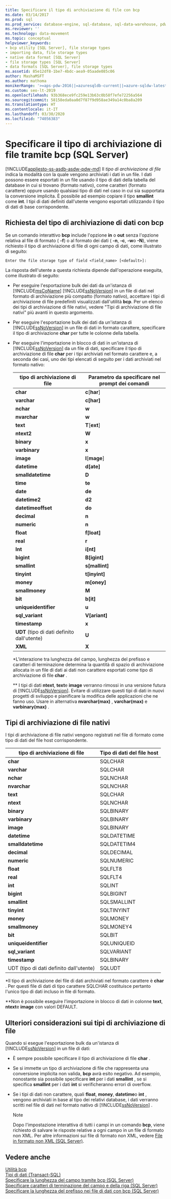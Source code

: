 ```yaml
---
title: Specificare il tipo di archiviazione di file con bcp
ms.date: 03/14/2017
ms.prod: sql
ms.prod_service: database-engine, sql-database, sql-data-warehouse, pdw
ms.reviewer: ''
ms.technology: data-movement
ms.topic: conceptual
helpviewer_keywords:
- bcp utility [SQL Server], file storage types
- importing data, file storage types
- native data format [SQL Server]
- file storage types [SQL Server]
- data formats [SQL Server], file storage types
ms.assetid: 85e12df8-1be7-4bdc-aea9-05aade085c06
author: MashaMSFT
ms.author: mathoma
monikerRange: '>=aps-pdw-2016||=azuresqldb-current||=azure-sqldw-latest||>=sql-server-2016||=sqlallproducts-allversions||>=sql-server-linux-2017||=azuresqldb-mi-current'
ms.custom: seo-lt-2019
ms.openlocfilehash: 93b368ece9fc259e13b63c0b58f7efe72256a564
ms.sourcegitcommit: 58158eda0aa0d7f87f9d958ae349a14c0ba8a209
ms.translationtype: HT
ms.contentlocale: it-IT
ms.lasthandoff: 03/30/2020
ms.locfileid: "74056383"
---
```

# <a name="specify-file-storage-type-using-bcp-sql-server"></a>Specificare il tipo di archiviazione di file tramite bcp (SQL Server)
[!INCLUDE[appliesto-ss-asdb-asdw-pdw-md](../../includes/appliesto-ss-asdb-asdw-pdw-md.md)]
  Il *tipo di archiviazione di file* indica la modalità con la quale vengono archiviati i dati in un file. I dati possono essere esportati in un file usando il tipo di dati della tabella del database in cui si trovano (formato nativo), come caratteri (formato carattere) oppure usando qualsiasi tipo di dati nel caso in cui sia supportata la conversione implicita. È possibile ad esempio copiare il tipo **smallint** come **int**. I tipi di dati definiti dall'utente vengono esportati utilizzando il tipo di dati di base corrispondente.  
  
## <a name="the-bcp-prompt-for-file-storage-type"></a>Richiesta del tipo di archiviazione di dati con bcp  
 Se un comando interattivo **bcp** include l'opzione **in** o **out** senza l'opzione relativa al file di formato ( **-f**) o al formato dei dati ( **-n**, **-c**, **-w**o **-N**), viene richiesto il tipo di archiviazione di file di ogni campo di dati, come illustrato di seguito:  
  
 `Enter the file storage type of field <field_name> [<default>]:`  
  
 La risposta dell'utente a questa richiesta dipende dall'operazione eseguita, come illustrato di seguito:  
  
-   Per eseguire l'esportazione bulk dei dati da un'istanza di [!INCLUDE[msCoName](../../includes/msconame-md.md)] [!INCLUDE[ssNoVersion](../../includes/ssnoversion-md.md)] in un file di dati nel formato di archiviazione più compatto (formato nativo), accettare i tipi di archiviazione di file predefiniti visualizzati dall'utilità **bcp**. Per un elenco dei tipi di archiviazione di file nativi, vedere "Tipi di archiviazione di file nativi" più avanti in questo argomento.  
  
-   Per eseguire l'esportazione bulk dei dati da un'istanza di [!INCLUDE[ssNoVersion](../../includes/ssnoversion-md.md)] in un file di dati in formato carattere, specificare il tipo di archiviazione **char** per tutte le colonne della tabella.  
  
-   Per eseguire l'importazione in blocco di dati in un'istanza di [!INCLUDE[ssNoVersion](../../includes/ssnoversion-md.md)] da un file di dati, specificare il tipo di archiviazione di file **char** per i tipi archiviati nel formato carattere e, a seconda dei casi, uno dei tipi elencati di seguito per i dati archiviati nel formato nativo:  
  
    |tipo di archiviazione di file|Parametro da specificare nel prompt dei comandi|  
    |-----------------------|-----------------------------|  
    |**char**|**c**[**har**]|  
    |**varchar**|**c[har]**|  
    |**nchar**|**w**|  
    |**nvarchar**|**w**|  
    |**text**|**T**[**ext**]|  
    |**ntext2**|**W**|  
    |**binary**|**x**|  
    |**varbinary**|**x**|  
    |**image**|**I**[**mage**]|  
    |**datetime**|**d[ate]**|  
    |**smalldatetime**|**D**|  
    |**time**|**te**|  
    |**date**|**de**|  
    |**datetime2**|**d2**|  
    |**datetimeoffset**|**do**|  
    |**decimal**|**n**|  
    |**numeric**|**n**|  
    |**float**|**f[loat]**|  
    |**real**|**r**|  
    |**Int**|**i[nt]**|  
    |**bigint**|**B[igint]**|  
    |**smallint**|**s[mallint]**|  
    |**tinyint**|**t[inyint]**|  
    |**money**|**m[oney]**|  
    |**smallmoney**|**M**|  
    |**bit**|**b[it]**|  
    |**uniqueidentifier**|**u**|  
    |**sql_variant**|**V[ariant]**|  
    |**timestamp**|**x**|  
    |**UDT** (tipo di dati definito dall'utente)|**U**|  
    |**XML**|**X**|  
  
     \*L'interazione tra lunghezza del campo, lunghezza del prefisso e caratteri di terminazione determina la quantità di spazio di archiviazione allocata in un file di dati ai dati non carattere esportati come tipo di archiviazione di file **char** .  
  
     \*\* I tipi di dati **ntext**, **text**e **image** verranno rimossi in una versione futura di [!INCLUDE[ssNoVersion](../../includes/ssnoversion-md.md)]. Evitare di utilizzare questi tipi di dati in nuovi progetti di sviluppo e pianificare la modifica delle applicazioni che ne fanno uso. Usare in alternativa **nvarchar(max)** , **varchar(max)** e **varbinary(max)** .  
  
## <a name="native-file-storage-types"></a>Tipi di archiviazione di file nativi  
 I tipi di archiviazione di file nativi vengono registrati nel file di formato come tipo di dati del file host corrispondente.  
  
|tipo di archiviazione di file|Tipo di dati del file host|  
|-----------------------|-------------------------|  
|**char**|SQLCHAR|  
|**varchar**|SQLCHAR|  
|**nchar**|SQLNCHAR|  
|**nvarchar**|SQLNCHAR|  
|**text**|SQLCHAR|  
|**ntext**|SQLNCHAR|  
|**binary**|SQLBINARY|  
|**varbinary**|SQLBINARY|  
|**image**|SQLBINARY|  
|**datetime**|SQLDATETIME|  
|**smalldatetime**|SQLDATETIM4|  
|**decimal**|SQLDECIMAL|  
|**numeric**|SQLNUMERIC|  
|**float**|SQLFLT8|  
|**real**|SQLFLT4|  
|**int**|SQLINT|  
|**bigint**|SQLBIGINT|  
|**smallint**|SQLSMALLINT|  
|**tinyint**|SQLTINYINT|  
|**money**|SQLMONEY|  
|**smallmoney**|SQLMONEY4|  
|**bit**|SQLBIT|  
|**uniqueidentifier**|SQLUNIQUEID|  
|**sql_variant**|SQLVARIANT|  
|**timestamp**|SQLBINARY|  
|UDT (tipo di dati definito dall'utente)|SQLUDT|  
  
 \*Il tipo di archiviazione dei file di dati archiviati nel formato carattere è **char** . Per questi file di dati di tipo carattere SQLCHAR costituisce pertanto l'unico tipo di dati incluso in file di formato.  
  
 \*\*Non è possibile eseguire l'importazione in blocco di dati in colonne **text**, **ntext**e **image** con valori DEFAULT.  
  
## <a name="additional-considerations-for-file-storage-types"></a>Ulteriori considerazioni sui tipi di archiviazione di file  
 Quando si esegue l'esportazione bulk da un'istanza di [!INCLUDE[ssNoVersion](../../includes/ssnoversion-md.md)] in un file di dati:  
  
-   È sempre possibile specificare il tipo di archiviazione di file **char** .  
  
-   Se si immette un tipo di archiviazione di file che rappresenta una conversione implicita non valida, **bcp** avrà esito negativo. Ad esempio, nonostante sia possibile specificare **int** per i dati **smallint** , se si specifica **smallint** per i dati **int** si verificheranno errori di overflow.  
  
-   Se i tipi di dati non carattere, quali **float**, **money**, **datetime**o **int** , vengono archiviati in base al tipo dei relativi database, i dati verranno scritti nel file di dati nel formato nativo di [!INCLUDE[ssNoVersion](../../includes/ssnoversion-md.md)] .  
  
    > [!NOTE]  
    >  Dopo l'impostazione interattiva di tutti i campi in un comando **bcp**, viene richiesto di salvare le risposte relative a ogni campo in un file di formato non XML. Per altre informazioni sui file di formato non XML, vedere [File in formato non XML &#40;SQL Server&#41;](../../relational-databases/import-export/non-xml-format-files-sql-server.md).  
  
## <a name="see-also"></a>Vedere anche  
 [Utilità bcp](../../tools/bcp-utility.md)   
 [Tipi di dati &#40;Transact-SQL&#41;](../../t-sql/data-types/data-types-transact-sql.md)   
 [Specificare la lunghezza del campo tramite bcp &#40;SQL Server&#41;](../../relational-databases/import-export/specify-field-length-by-using-bcp-sql-server.md)   
 [Specificare caratteri di terminazione del campo e della riga &#40;SQL Server&#41;](../../relational-databases/import-export/specify-field-and-row-terminators-sql-server.md)   
 [Specificare la lunghezza del prefisso nei file di dati con bcp &#40;SQL Server&#41;](../../relational-databases/import-export/specify-prefix-length-in-data-files-by-using-bcp-sql-server.md)  
  
  
